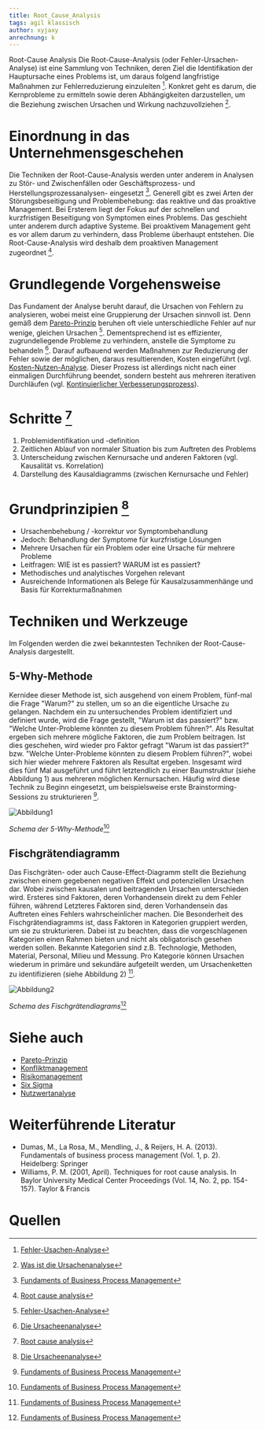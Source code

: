 ```yaml
---
title: Root_Cause_Analysis
tags: agil klassisch
author: xyjaxy
anrechnung: k
---
```


Root-Cause Analysis
Die Root-Cause-Analysis (oder Fehler-Ursachen-Analyse) ist eine Sammlung von Techniken, deren Ziel die Identifikation der Hauptursache eines Problems ist, um daraus folgend langfristige Maßnahmen zur Fehlerreduzierung einzuleiten [^1]. Konkret geht es darum, die Kernprobleme zu ermitteln sowie deren Abhängigkeiten darzustellen, um die Beziehung zwischen Ursachen und Wirkung nachzuvollziehen [^2].

# Einordnung in das Unternehmensgeschehen
Die Techniken der Root-Cause-Analysis werden unter anderem in Analysen zu Stör- und Zwischenfällen oder Geschäftsprozess- und Herstellungsprozessanalysen- eingesetzt [^5]. Generell gibt es zwei Arten der Störungsbeseitigung und Problembehebung: das reaktive und das proaktive Management. Bei Ersterem liegt der Fokus auf der schnellen und kurzfristigen Beseitigung von Symptomen eines Problems. Das geschieht unter anderem durch adaptive Systeme. Bei proaktivem Management geht es vor allem darum zu verhindern, dass Probleme überhaupt entstehen. Die Root-Cause-Analysis wird deshalb dem proaktiven Management zugeordnet [^4].

# Grundlegende Vorgehensweise
Das Fundament der Analyse beruht darauf, die Ursachen von Fehlern zu analysieren, wobei meist eine Gruppierung der Ursachen sinnvoll ist. Denn gemäß dem [Pareto-Prinzip](Pareto_Prinzip.md) beruhen oft viele unterschiedliche Fehler auf nur wenige, gleichen Ursachen [^1]. Dementsprechend ist es effizienter, zugrundeliegende Probleme zu verhindern, anstelle die Symptome zu behandeln [^3].  Darauf aufbauend werden Maßnahmen zur Reduzierung der Fehler sowie der möglichen, daraus resultierenden, Kosten eingeführt (vgl. [Kosten-Nutzen-Analyse](Kosten_Nutzen_Analyse.md). Dieser Prozess ist allerdings nicht nach einer einmaligen Durchführung beendet, sondern besteht aus mehreren iterativen Durchläufen (vgl. [Kontinuierlicher Verbesserungsprozess](https://de.wikipedia.org/wiki/Kontinuierlicher_Verbesserungsprozess)).

# Schritte [^4]
1. Problemidentifikation und -definition
2. Zeitlichen Ablauf von normaler Situation bis zum Auftreten des Problems
3. Unterscheidung zwischen Kernursache und anderen Faktoren (vgl. Kausalität vs. Korrelation)
4. Darstellung des Kausaldiagramms (zwischen Kernursache und Fehler)

# Grundprinzipien [^3]
- Ursachenbehebung / -korrektur vor Symptombehandlung
- Jedoch: Behandlung der Symptome für kurzfristige Lösungen
- Mehrere Ursachen für ein Problem oder eine Ursache für mehrere Probleme
- Leitfragen: WIE ist es passiert? WARUM ist es passiert?
- Methodisches und analytisches Vorgehen relevant
- Ausreichende Informationen als Belege für Kausalzusammenhänge und Basis für Korrekturmaßnahmen

# Techniken und Werkzeuge
Im Folgenden werden die zwei bekanntesten Techniken der Root-Cause-Analysis dargestellt.
## 5-Why-Methode
Kernidee dieser Methode ist, sich ausgehend von einem Problem, fünf-mal die Frage "Warum?" zu stellen, um so an die eigentliche Ursache zu gelangen. 
Nachdem ein zu untersuchendes Problem identifiziert und definiert wurde, wird die Frage gestellt, "Warum ist das passiert?" bzw. "Welche Unter-Probleme könnten zu diesem Problem führen?". Als Resultat ergeben sich mehrere mögliche Faktoren, die zum Problem beitragen. Ist dies geschehen, wird wieder pro Faktor gefragt "Warum ist das passiert?" bzw. "Welche Unter-Probleme könnten zu diesem Problem führen?", wobei sich hier wieder mehrere Faktoren als Resultat ergeben. Insgesamt wird dies fünf Mal ausgeführt und führt letztendlich zu einer Baumstruktur (siehe Abbildung 1) aus mehreren möglichen Kernursachen. Häufig wird diese Technik zu Beginn eingesetzt, um beispielsweise erste Brainstorming-Sessions zu strukturieren [^5].

![Abbildung1](Root_Cause_Analysis/5-Why.png)

*Schema der 5-Why-Methode*[^5]

## Fischgrätendiagramm
Das Fischgräten- oder auch Cause-Effect-Diagramm stellt die Beziehung zwischen einem gegebenen negativen Effekt und potenziellen Ursachen dar. Wobei zwischen kausalen und beitragenden Ursachen unterschieden wird. Ersteres sind Faktoren, deren Vorhandensein direkt zu dem Fehler führen, während Letzteres Faktoren sind, deren Vorhandensein das Auftreten eines Fehlers wahrscheinlicher machen. Die Besonderheit des Fischgrätendiagramms ist, dass Faktoren in Kategorien gruppiert werden, um sie zu strukturieren. Dabei ist zu beachten, dass die vorgeschlagenen Kategorien einen Rahmen bieten und nicht als obligatorisch gesehen werden sollen. Bekannte Kategorien sind z.B. Technologie, Methoden, Material, Personal, Milieu und Messung. Pro Kategorie können Ursachen wiederum in primäre und sekundäre aufgeteilt werden, um Ursachenketten zu identifizieren (siehe Abbildung 2) [^5].

![Abbildung2](Root_Cause_Analysis/Fishbone.png)

*Schema des Fischgrätendiagrams*[^5]

# Siehe auch

* [Pareto-Prinzip](Pareto_Prinzip.md)
* [Konfliktmanagement](Konfliktmanagement.md)
* [Risikomanagement](Risikomanagement.md)
* [Six Sigma](Six_Sigma.md)
* [Nutzwertanalyse](Nutzwertanalyse.md)

# Weiterführende Literatur

* Dumas, M., La Rosa, M., Mendling, J., & Reijers, H. A. (2013). Fundamentals of business process management (Vol. 1, p. 2). Heidelberg: Springer
* Williams, P. M. (2001, April). Techniques for root cause analysis. In Baylor University Medical Center Proceedings (Vol. 14, No. 2, pp. 154-157). Taylor & Francis

# Quellen

[^1]: [Fehler-Usachen-Analyse](https://de.wikipedia.org/wiki/Fehler-Ursachen-Analyse)
[^2]: [Was ist die Ursachenanalyse](https://asq.org/quality-resources/root-cause-analysis)
[^3]: [Die Ursacheenanalyse](https://www.tableau.com/de-de/learn/articles/root-cause-analysis)
[^4]: [Root cause analysis](https://en.wikipedia.org/wiki/Root_cause_analysis)
[^5]: [Fundaments of Business Process Management](http://fundamentals-of-bpm.org/)
